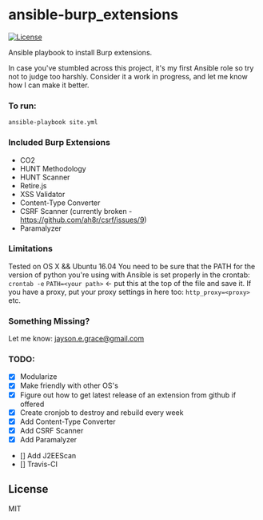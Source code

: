 # ansible-burp_extensions
[![License](http://img.shields.io/:license-mit-blue.svg)](http://doge.mit-license.org)

Ansible playbook to install Burp extensions.

In case you've stumbled across this project, it's my first Ansible role
so try not to judge too harshly. Consider it a work in progress, and let
me know how I can make it better.

### To run:
```
ansible-playbook site.yml
```

### Included Burp Extensions
* CO2
* HUNT Methodology
* HUNT Scanner
* Retire.js
* XSS Validator
* Content-Type Converter
* CSRF Scanner (currently broken -
  https://github.com/ah8r/csrf/issues/9)
* Paramalyzer

### Limitations
Tested on OS X && Ubuntu 16.04
You need to be sure that the PATH for the version of python you're using
with Ansible is set properly in the crontab:
```crontab -e```
```PATH=<your path>``` <- put this at the top of the file and save it.
If you have a proxy, put your proxy settings in here too:
```http_proxy=<proxy>```
etc.

### Something Missing?
Let me know: jayson.e.grace@gmail.com

### TODO:
- [x] Modularize
- [x] Make friendly with other OS's
- [x] Figure out how to get latest release of an extension from github
  if offered
- [x] Create cronjob to destroy and rebuild every week
- [x] Add Content-Type Converter
- [x] Add CSRF Scanner
- [x] Add Paramalyzer
- [] Add J2EEScan
- [] Travis-CI

## License
MIT
